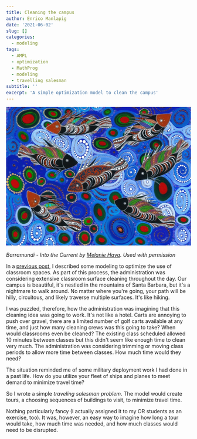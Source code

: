 ```yaml
---
title: Cleaning the campus
author: Enrico Manlapig
date: '2021-06-02'
slug: []
categories:
  - modeling
tags:
  - AMPL
  - optimization
  - MathProg
  - modeling
  - travelling salesman
subtitle: ''
excerpt: 'A simple optimization model to clean the campus'
---
```


![Contemporary aboriginal art](featured.jpg)

*Barramundi - Into the Current by [Melanie Hava](http://www.artofmelaniehava.com/). Used with permission*


In a [previous post](../05-classroom-assignments/), I described some modeling to optimize the use of classroom spaces.  As part of this process, the administration was considering extensive classroom surface cleaning throughout the day.  Our campus is beautiful, it's nestled in the mountains of Santa Barbara, but it's a nightmare to walk around.  No matter where you're going, your path will be hilly, circuitous, and likely traverse multiple surfaces. It's like hiking.  

I was puzzled, therefore, how the administration was imagining that this cleaning idea was going to work.  It's not like a hotel.  Carts are annoying to push over gravel, there are a limited number of golf carts available at any time, and just how many cleaning crews was this going to take? When would classrooms even be cleaned?  The existing class scheduled allowed 10 minutes between classes but this didn't seem like enough time to clean very much.  The administration was considering trimming or moving class periods to allow more time between classes. How much time would they need?

The situation reminded me of some military deployment work I had done in a past life.  How do you utilize your fleet of ships and planes to meet demand to minimize travel time? 

So I wrote a simple *traveling salesman problem*.  The model would create tours, a choosing sequences of buildings to visit, to minimize travel time.  

Nothing particularly fancy (I actually assigned it to my OR students as an exercise, too).  It was, however, an easy way to imagine how long a tour would take, how much time was needed, and how much classes would need to be disrupted.

